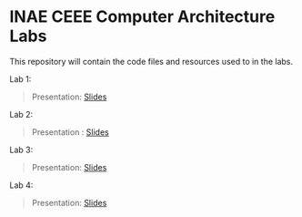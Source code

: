 # INAE CEEE Computer Architecture Labs

This repository will contain the code files and resources used to in the labs.

Lab 1: 
>Presentation: [Slides](https://docs.google.com/presentation/d/1RG__yPIuvqMOuFOoGApTru_U7_-Noag9ABGDI2vxsMo/edit?slide=id.g347c326974e_0_0#slide=id.g347c326974e_0_0) 

Lab 2:
>Presentation : [Slides](https://docs.google.com/presentation/d/1zD23bpRvSDOJS_BC3L6Bhh084PKYXl5fiINVRTVeZNc/edit?usp=sharing)

Lab 3:
>Presentation: [Slides](https://docs.google.com/presentation/d/1ObKBSZG4HNyqqVND5KQd0J0eX3vXXj9MouHZW7_4j64/edit?usp=sharing)

Lab 4:
>Presentation: [Slides](https://iitbacin-my.sharepoint.com/:p:/g/personal/sweta_cse_iitb_ac_in/EciyiXoRfcdKrn0b55VHQKsBQIB_ruYTjHR-QhkOJL71Mg)
 
